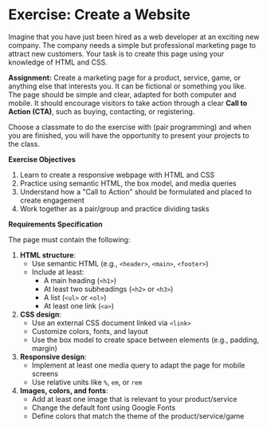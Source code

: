 # Exercise: Create a Website

Imagine that you have just been hired as a web developer at an exciting new company. The company needs a simple but professional marketing page to attract new customers. Your task is to create this page using your knowledge of HTML and CSS.

**Assignment:**
Create a marketing page for a product, service, game, or anything else that interests you. It can be fictional or something you like. The page should be simple and clear, adapted for both computer and mobile. It should encourage visitors to take action through a clear **Call to Action (CTA)**, such as buying, contacting, or registering.

Choose a classmate to do the exercise with (pair programming) and when you are finished, you will have the opportunity to present your projects to the class.

**Exercise Objectives**
1. Learn to create a responsive webpage with HTML and CSS
2. Practice using semantic HTML, the box model, and media queries
3. Understand how a "Call to Action" should be formulated and placed to create engagement
4. Work together as a pair/group and practice dividing tasks

**Requirements Specification**

The page must contain the following:
1. **HTML structure**:
   * Use semantic HTML (e.g., `<header>`, `<main>`, `<footer>`)
   * Include at least:
      * A main heading (`<h1>`)
      * At least two subheadings (`<h2>` or `<h3>`)
      * A list (`<ul>` or `<ol>`)
      * At least one link (`<a>`)
2. **CSS design**:
   * Use an external CSS document linked via `<link>`
   * Customize colors, fonts, and layout
   * Use the box model to create space between elements (e.g., padding, margin)
3. **Responsive design**:
   * Implement at least one media query to adapt the page for mobile screens
   * Use relative units like `%`, `em`, or `rem`
4. **Images, colors, and fonts**:
   * Add at least one image that is relevant to your product/service
   * Change the default font using Google Fonts
   * Define colors that match the theme of the product/service/game
